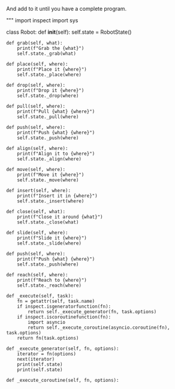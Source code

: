 

And add to it until you have a complete program.

"""
import inspect
import sys


class Robot:
    def __init__(self):
        self.state = RobotState()

    def grab(self, what):
        print(f"Grab the {what}")
        self.state._grab(what)

    def place(self, where):
        print(f"Place it {where}")
        self.state._place(where)

    def drop(self, where):
        print(f"Drop it {where}")
        self.state._drop(where)

    def pull(self, where):
        print(f"Pull {what} {where}")
        self.state._pull(where)

    def push(self, where):
        print(f"Push {what} {where}")
        self.state._push(where)

    def align(self, where):
        print(f"Align it to {where}")
        self.state._align(where)

    def move(self, where):
        print(f"Move it {where}")
        self.state._move(where)

    def insert(self, where):
        print(f"Insert it in {where}")
        self.state._insert(where)

    def close(self, what):
        print(f"Close it around {what}")
        self.state._close(what)

    def slide(self, where):
        print(f"Slide it {where}")
        self.state._slide(where)

    def push(self, where):
        print(f"Push {what} {where}")
        self.state._push(where)

    def reach(self, where):
        print(f"Reach to {where}")
        self.state._reach(where)

    def _execute(self, task):
        fn = getattr(self, task.name)
        if inspect.isgeneratorfunction(fn):
            return self._execute_generator(fn, task.options)
        if inspect.iscoroutinefunction(fn):
            import asyncio
            return self._execute_coroutine(asyncio.coroutine(fn), task.options)
        return fn(task.options)

    def _execute_generator(self, fn, options):
        iterator = fn(options)
        next(iterator)
        print(self.state)
        print(self.state)

    def _execute_coroutine(self, fn, options):
       